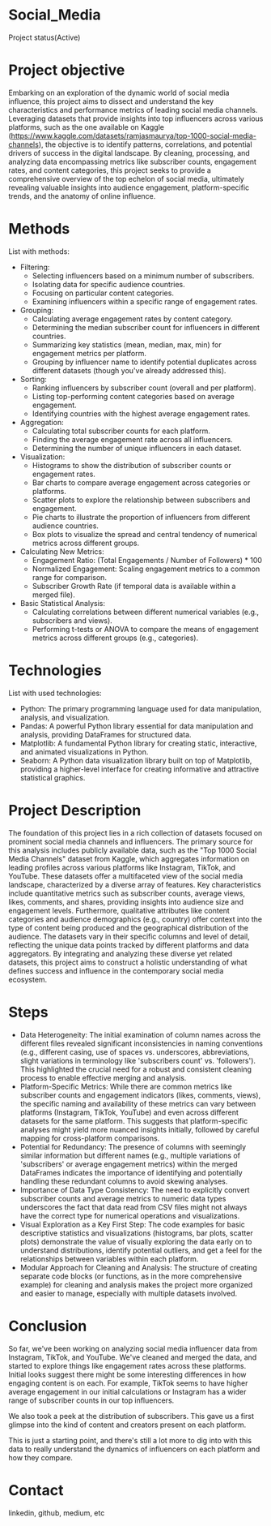 # Social_Media
  Project status(Active)

# Project objective
  Embarking on an exploration of the dynamic world of social media influence, this project aims to dissect and understand the key characteristics and performance metrics of leading social media channels. Leveraging datasets that provide insights into top influencers across various platforms, such as the one available on Kaggle (https://www.kaggle.com/datasets/ramjasmaurya/top-1000-social-media-channels), the objective is to identify patterns, correlations, and potential drivers of success in the digital landscape. By cleaning, processing, and analyzing data encompassing metrics like subscriber counts, engagement rates, and content categories, this project seeks to provide a comprehensive overview of the top echelon of social media, ultimately revealing valuable insights into audience engagement, platform-specific trends, and the anatomy of online influence.

# Methods
  List with methods:
  - Filtering:
    - Selecting influencers based on a minimum number of subscribers.
    - Isolating data for specific audience countries.
    - Focusing on particular content categories.
    - Examining influencers within a specific range of engagement rates.
  - Grouping:
    - Calculating average engagement rates by content category.
    - Determining the median subscriber count for influencers in different countries.
    - Summarizing key statistics (mean, median, max, min) for engagement metrics per platform.
    - Grouping by influencer name to identify potential duplicates across different datasets (though you've already addressed this).
  - Sorting:
    - Ranking influencers by subscriber count (overall and per platform).
    - Listing top-performing content categories based on average engagement.
    - Identifying countries with the highest average engagement rates.
  - Aggregation:
    - Calculating total subscriber counts for each platform.
    - Finding the average engagement rate across all influencers.
    - Determining the number of unique influencers in each dataset.
  - Visualization:
    - Histograms to show the distribution of subscriber counts or engagement rates.
    - Bar charts to compare average engagement across categories or platforms.
    - Scatter plots to explore the relationship between subscribers and engagement.
    - Pie charts to illustrate the proportion of influencers from different audience countries.
    - Box plots to visualize the spread and central tendency of numerical metrics across different groups.
  - Calculating New Metrics:
    - Engagement Ratio: (Total Engagements / Number of Followers) * 100
    - Normalized Engagement: Scaling engagement metrics to a common range for comparison.
    - Subscriber Growth Rate (if temporal data is available within a merged file).
  - Basic Statistical Analysis:
    - Calculating correlations between different numerical variables (e.g., subscribers and views).
    - Performing t-tests or ANOVA to compare the means of engagement metrics across different groups (e.g., categories).

# Technologies 
  List with used technologies:
  - Python: The primary programming language used for data manipulation, analysis, and visualization.
  - Pandas: A powerful Python library essential for data manipulation and analysis, providing DataFrames for structured data.
  - Matplotlib: A fundamental Python library for creating static, interactive, and animated visualizations in Python.
  - Seaborn: A Python data visualization library built on top of Matplotlib, providing a higher-level interface for creating informative and attractive statistical graphics.

# Project Description
  The foundation of this project lies in a rich collection of datasets focused on prominent social media channels and influencers. The primary source for this analysis includes publicly available data, such as the "Top 1000 Social Media Channels" dataset from Kaggle, which aggregates information on leading profiles across various platforms like Instagram, TikTok, and YouTube. These datasets offer a multifaceted view of the social media landscape, characterized by a diverse array of features. Key characteristics include quantitative metrics such as subscriber counts, average views, likes, comments, and shares, providing insights into audience size and engagement levels. Furthermore, qualitative attributes like content categories and audience demographics (e.g., country) offer context into the type of content being produced and the geographical distribution of the audience. The datasets vary in their specific columns and level of detail, reflecting the unique data points tracked by different platforms and data aggregators. By integrating and analyzing these diverse yet related datasets, this project aims to construct a holistic understanding of what defines success and influence in the contemporary social media ecosystem.

# Steps
  - Data Heterogeneity: The initial examination of column names across the different files revealed significant inconsistencies in naming conventions (e.g., different casing, use of spaces vs. underscores, abbreviations, slight variations in terminology like 'subscribers count' vs. 'followers'). This highlighted the crucial need for a robust and consistent cleaning process to enable effective merging and analysis.
  - Platform-Specific Metrics: While there are common metrics like subscriber counts and engagement indicators (likes, comments, views), the specific naming and availability of these metrics can vary between platforms (Instagram, TikTok, YouTube) and even across different datasets for the same platform. This suggests that platform-specific analyses might yield more nuanced insights initially, followed by careful mapping for cross-platform comparisons.
  - Potential for Redundancy: The presence of columns with seemingly similar information but different names (e.g., multiple variations of 'subscribers' or average engagement metrics) within the merged DataFrames indicates the importance of identifying and potentially handling these redundant columns to avoid skewing analyses.
  - Importance of Data Type Consistency: The need to explicitly convert subscriber counts and average metrics to numeric data types underscores the fact that data read from CSV files might not always have the correct type for numerical operations and visualizations.
  - Visual Exploration as a Key First Step: The code examples for basic descriptive statistics and visualizations (histograms, bar plots, scatter plots) demonstrate the value of visually exploring the data early on to understand distributions, identify potential outliers, and get a feel for the relationships between variables within each platform.
  - Modular Approach for Cleaning and Analysis: The structure of creating separate code blocks (or functions, as in the more comprehensive example) for cleaning and analysis makes the project more organized and easier to manage, especially with multiple datasets involved.

# Conclusion
  So far, we've been working on analyzing social media influencer data from Instagram, TikTok, and YouTube. We've cleaned and merged the data, and started to explore things like engagement rates across these platforms. Initial looks suggest there might be some interesting differences in how engaging content is on each. For example, TikTok seems to have higher average engagement in our initial calculations or Instagram has a wider range of subscriber counts in our top influencers.

  We also took a peek at the distribution of subscribers. This gave us a first glimpse into the kind of content and creators present on each platform.

  This is just a starting point, and there's still a lot more to dig into with this data to really understand the dynamics of influencers on each platform and how they compare.
    
# Contact
  linkedin, github, medium, etc 